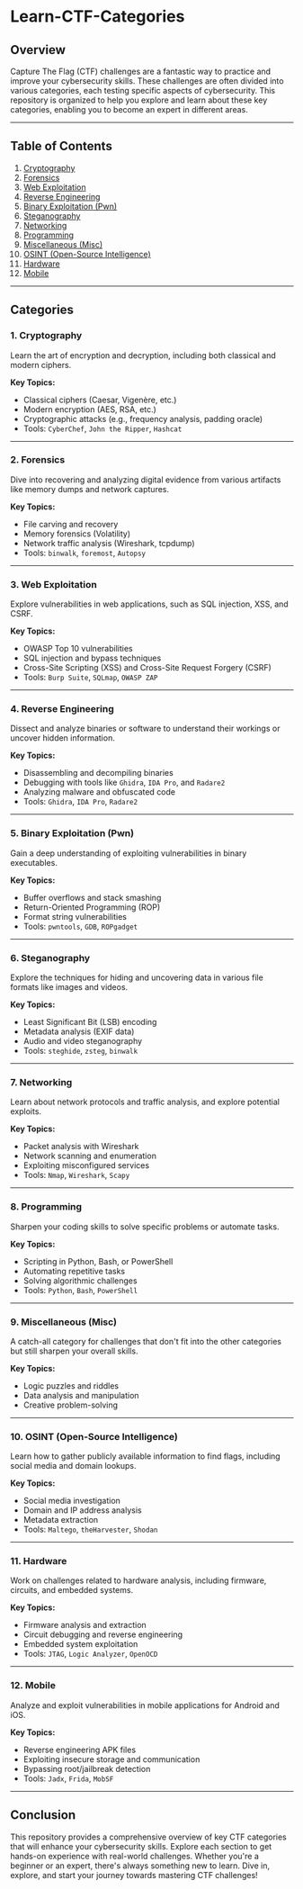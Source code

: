 # Learn-CTF-Categories  

## Overview  
Capture The Flag (CTF) challenges are a fantastic way to practice and improve your cybersecurity skills. These challenges are often divided into various categories, each testing specific aspects of cybersecurity. This repository is organized to help you explore and learn about these key categories, enabling you to become an expert in different areas.  

---

## Table of Contents  
1. [Cryptography](#cryptography)  
2. [Forensics](#forensics)  
3. [Web Exploitation](#web-exploitation)  
4. [Reverse Engineering](#reverse-engineering)  
5. [Binary Exploitation (Pwn)](#binary-exploitation-pwn)  
6. [Steganography](#steganography)  
7. [Networking](#networking)  
8. [Programming](#programming)  
9. [Miscellaneous (Misc)](#miscellaneous-misc)  
10. [OSINT (Open-Source Intelligence)](#osint-open-source-intelligence)  
11. [Hardware](#hardware)  
12. [Mobile](#mobile)  

---

## Categories  

### 1. Cryptography  
Learn the art of encryption and decryption, including both classical and modern ciphers.  

**Key Topics:**  
- Classical ciphers (Caesar, Vigenère, etc.)  
- Modern encryption (AES, RSA, etc.)  
- Cryptographic attacks (e.g., frequency analysis, padding oracle)  
- Tools: `CyberChef`, `John the Ripper`, `Hashcat`  

---

### 2. Forensics  
Dive into recovering and analyzing digital evidence from various artifacts like memory dumps and network captures.  

**Key Topics:**  
- File carving and recovery  
- Memory forensics (Volatility)  
- Network traffic analysis (Wireshark, tcpdump)  
- Tools: `binwalk`, `foremost`, `Autopsy`  

---

### 3. Web Exploitation  
Explore vulnerabilities in web applications, such as SQL injection, XSS, and CSRF.  

**Key Topics:**  
- OWASP Top 10 vulnerabilities  
- SQL injection and bypass techniques  
- Cross-Site Scripting (XSS) and Cross-Site Request Forgery (CSRF)  
- Tools: `Burp Suite`, `SQLmap`, `OWASP ZAP`  

---

### 4. Reverse Engineering  
Dissect and analyze binaries or software to understand their workings or uncover hidden information.  

**Key Topics:**  
- Disassembling and decompiling binaries  
- Debugging with tools like `Ghidra`, `IDA Pro`, and `Radare2`  
- Analyzing malware and obfuscated code  
- Tools: `Ghidra`, `IDA Pro`, `Radare2`  

---

### 5. Binary Exploitation (Pwn)  
Gain a deep understanding of exploiting vulnerabilities in binary executables.  

**Key Topics:**  
- Buffer overflows and stack smashing  
- Return-Oriented Programming (ROP)  
- Format string vulnerabilities  
- Tools: `pwntools`, `GDB`, `ROPgadget`  

---

### 6. Steganography  
Explore the techniques for hiding and uncovering data in various file formats like images and videos.  

**Key Topics:**  
- Least Significant Bit (LSB) encoding  
- Metadata analysis (EXIF data)  
- Audio and video steganography  
- Tools: `steghide`, `zsteg`, `binwalk`  

---

### 7. Networking  
Learn about network protocols and traffic analysis, and explore potential exploits.  

**Key Topics:**  
- Packet analysis with Wireshark  
- Network scanning and enumeration  
- Exploiting misconfigured services  
- Tools: `Nmap`, `Wireshark`, `Scapy`  

---

### 8. Programming  
Sharpen your coding skills to solve specific problems or automate tasks.  

**Key Topics:**  
- Scripting in Python, Bash, or PowerShell  
- Automating repetitive tasks  
- Solving algorithmic challenges  
- Tools: `Python`, `Bash`, `PowerShell`  

---

### 9. Miscellaneous (Misc)  
A catch-all category for challenges that don't fit into the other categories but still sharpen your overall skills.  

**Key Topics:**  
- Logic puzzles and riddles  
- Data analysis and manipulation  
- Creative problem-solving  

---

### 10. OSINT (Open-Source Intelligence)  
Learn how to gather publicly available information to find flags, including social media and domain lookups.  

**Key Topics:**  
- Social media investigation  
- Domain and IP address analysis  
- Metadata extraction  
- Tools: `Maltego`, `theHarvester`, `Shodan`  

---

### 11. Hardware  
Work on challenges related to hardware analysis, including firmware, circuits, and embedded systems.  

**Key Topics:**  
- Firmware analysis and extraction  
- Circuit debugging and reverse engineering  
- Embedded system exploitation  
- Tools: `JTAG`, `Logic Analyzer`, `OpenOCD`  

---

### 12. Mobile  
Analyze and exploit vulnerabilities in mobile applications for Android and iOS.  

**Key Topics:**  
- Reverse engineering APK files  
- Exploiting insecure storage and communication  
- Bypassing root/jailbreak detection  
- Tools: `Jadx`, `Frida`, `MobSF`  

---

## Conclusion  
This repository provides a comprehensive overview of key CTF categories that will enhance your cybersecurity skills. Explore each section to get hands-on experience with real-world challenges. Whether you're a beginner or an expert, there's always something new to learn. Dive in, explore, and start your journey towards mastering CTF challenges!  
